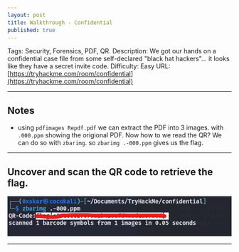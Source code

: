 ```yaml
---
layout: post
title: Walkthrough - Confidential
published: true
---
```


Tags: Security, Forensics, PDF, QR.
Description: We got our hands on a confidential case file from some self-declared "black hat hackers"... it looks like they have a secret invite code.
Difficulty: Easy
URL: [https://tryhackme.com/room/confidential](https://tryhackme.com/room/confidential)

* * *

## Notes

- using `pdfimages Repdf.pdf` we can extract the PDF into 3 images. with `.000.ppm` showing the origional PDF. Now how to we read the QR? We can do so with `zbarimg`. so `zbarimg .-000.ppm` gives us the flag.

* * * 

## Uncover and scan the QR code to retrieve the flag.

![](/assets/confidential01.png)

* * * 

